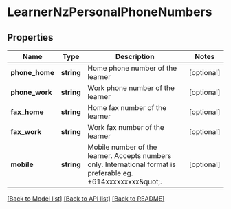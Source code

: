 # LearnerNzPersonalPhoneNumbers

## Properties
Name | Type | Description | Notes
------------ | ------------- | ------------- | -------------
**phone_home** | **string** | Home phone number of the learner | [optional] 
**phone_work** | **string** | Work phone number of the learner | [optional] 
**fax_home** | **string** | Home fax number of the learner | [optional] 
**fax_work** | **string** | Work fax number of the learner | [optional] 
**mobile** | **string** | Mobile number of the learner. Accepts numbers only. International format is preferable eg. +614xxxxxxxxx\&quot;. | [optional] 

[[Back to Model list]](../../README.md#documentation-for-models) [[Back to API list]](../../README.md#documentation-for-api-endpoints) [[Back to README]](../../README.md)

